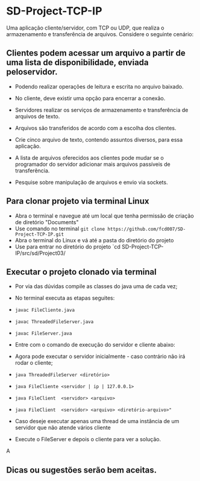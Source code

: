# SD-Project-TCP-IP
Uma aplicação cliente/servidor, com TCP ou UDP, que realiza o armazenamento e transferência de arquivos. Considere o seguinte cenário:

## Clientes podem acessar um arquivo a partir de uma lista de disponibilidade, enviada peloservidor.
* Podendo realizar operações de leitura e escrita no arquivo baixado.
* No cliente, deve existir uma opção para encerrar a conexão.
* Servidores realizar os serviços de armazenamento e transferência de arquivos de texto.

* Arquivos são transferidos de acordo com a escolha dos clientes.
* Crie cinco arquivo de texto, contendo assuntos diversos, para essa aplicação.
* A lista de arquivos oferecidos aos clientes pode mudar se o programador do servidor
adicionar mais arquivos passíveis de transferência.
* Pesquise sobre manipulação de arquivos e envio via sockets.

## Para clonar projeto via terminal Linux
* Abra o terminal e navegue até um local que tenha permissão de criação de diretório "Documents"
* Use comando no terminal `git clone https://github.com/fcd007/SD-Project-TCP-IP.git`
* Abra o terminal do Linux e vá até a pasta do diretório do projeto
* Use para entrar no diretório do projeto `cd SD-Project-TCP-IP/src/sd/Project03/

## Executar o projeto clonado via terminal
* Por via das dúvidas compile as classes do java uma de cada vez;
* No terminal executa as etapas seguites:
* `javac FileCliente.java`
* `javac ThreadedFileServer.java`
* `javac FileServer.java`

* Entre com o comando de execução do servidor e cliente abaixo:
* Agora pode executar o servidor inicialmente - caso contrário não irá rodar o cliente;
* `java ThreadedFileServer <diretório> ` 
* `java FileCliente <servidor | ip | 127.0.0.1>`
* `java FileClient  <servidor> <arquivo>`
* `java FileClient  <servidor> <arquivo> <diretório-arquivo>"`

* Caso deseje executar apenas uma thread de uma instância de um servidor que não atende vários cliente
* Execute o FileServer e depois o cliente para ver a solução.

A

## Dicas ou sugestões serão bem aceitas.
